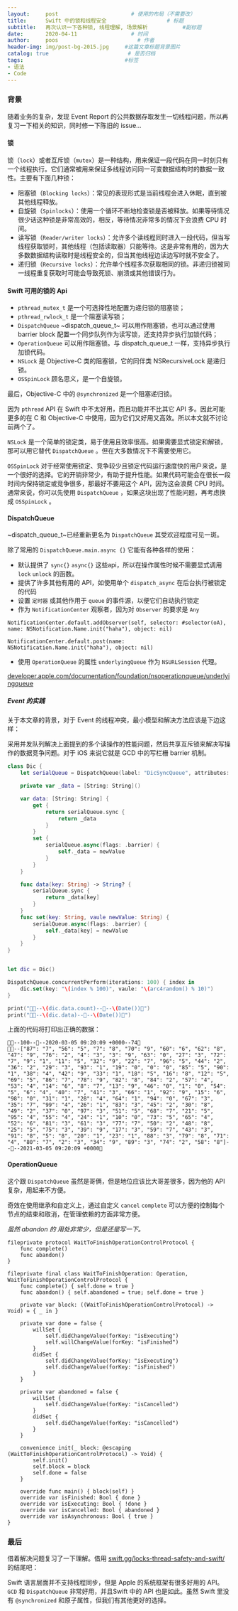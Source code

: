 ```yaml
---
layout:     post                       # 使用的布局（不需要改）
title:      Swift 中的锁和线程安全                   # 标题
subtitle:   再次认识一下各种锁, 线程理解, 场景解析           #副标题
date:       2020-04-11                 # 时间
author:     poos                         # 作者
header-img: img/post-bg-2015.jpg     #这篇文章标题背景图片
catalog: true                         # 是否归档
tags:                                #标签
- 语法
- Code
---
```


### 背景

随着业务的复杂，发现 Event Report 的公共数据存取发生一切线程问题，所以再复习一下相关的知识，同时修一下陈旧的 issue...

#### 锁

锁（`lock`）或者互斥锁（`mutex`）是一种结构，用来保证一段代码在同一时刻只有一个线程执行。它们通常被用来保证多线程访问同一可变数据结构时的数据一致性。主要有下面几种锁：

- 阻塞锁（`Blocking locks`）：常见的表现形式是当前线程会进入休眠，直到被其他线程释放。
- 自旋锁（`Spinlocks`）：使用一个循环不断地检查锁是否被释放。如果等待情况很少话这种锁是非常高效的，相反，等待情况非常多的情况下会浪费 CPU 时间。
- 读写锁（`Reader/writer locks`）：允许多个读线程同时进入一段代码，但当写线程获取锁时，其他线程（包括读取器）只能等待。这是非常有用的，因为大多数数据结构读取时是线程安全的，但当其他线程边读边写时就不安全了。
- 递归锁（`Recursive locks`）：允许单个线程多次获取相同的锁。非递归锁被同一线程重复获取时可能会导致死锁、崩溃或其他错误行为。


#### Swift 可用的锁的 Api

- `pthread_mutex_t` 是一个可选择性地配置为递归锁的阻塞锁；
- `pthread_rwlock_t` 是一个阻塞读写锁；
- `DispatchQueue` ~dispatch_queue_t~ 可以用作阻塞锁，也可以通过使用 barrier block 配置一个同步队列作为读写锁，还支持异步执行加锁代码；
- `OperationQueue` 可以用作阻塞锁。与 dispatch_queue_t 一样，支持异步执行加锁代码。
- `NSLock` 是 Objective-C 类的阻塞锁，它的同伴类 NSRecursiveLock 是递归锁。
- `OSSpinLock` 顾名思义，是一个自旋锁。

最后，Objective-C 中的 `@synchronized` 是一个阻塞递归锁。


因为 `pthread` API 在 Swift 中不太好用，而且功能并不比其它 API 多。因此可能更多的在 C 和 Objective-C 中使用，因为它们又好用又高效。所以本文就不讨论前两个了。

`NSLock` 是一个简单的锁定类，易于使用且效率很高。如果需要显式锁定和解锁，那可以用它替代 `DispatchQueue` 。但在大多数情况下不需要使用它。

`OSSpinLock` 对于经常使用锁定、竞争较少且锁定代码运行速度快的用户来说，是一个很好的选择。它的开销非常少，有助于提升性能。如果代码可能会在很长一段时间内保持锁定或竞争很多，那最好不要用这个 API，因为这会浪费 CPU 时间。通常来说，你可以先使用 `DispatchQueue` ，如果这块出现了性能问题，再考虑换成 `OSSpinLock` 。

#### DispatchQueue

~dispatch_queue_t~已经重新更名为 `DispatchQueue` 其受欢迎程度可见一斑。

除了常用的 `DispatchQueue.main.async {}` 它能有各种各样的使用：

- 默认提供了 `sync{}` `async{}` 这些api，所以在操作属性时候不需要显式调用 `lock` `unlock` 的函数。
- 提供了许多其他有用的 API，如使用单个 `dispatch_async` 在后台执行被锁定的代码
- 设置 `定时器` 或其他作用于 `queue` 的事件源，以便它们自动执行锁定
- 作为 `NotificationCenter` 观察者，因为对 `Observer` 的要求是 `Any`

```
NotificationCenter.default.addObserver(self, selector: #selector(oA), name: NSNotification.Name.init("haha"), object: nil)

NotificationCenter.default.post(name: NSNotification.Name.init("haha"), object: nil)
```

- 使用 `OperationQueue` 的属性 `underlyingQueue` 作为 `NSURLSession` 代理。

[developer.apple.com/documentation/foundation/nsoperationqueue/underlyingqueue](https://developer.apple.com/documentation/foundation/nsoperationqueue/1415344-underlyingqueue)

##### Event 的实践

关于本文章的背景，对于 Event 的线程冲突，最小模型和解决方法应该是下边这样：

采用并发队列解决上面提到的多个读操作的性能问题，然后共享互斥锁来解决写操作的数据竞争问题。对于 iOS 来说它就是 GCD 中的写栏栅 barrier 机制。

```swift
class Dic {
    let serialQueue = DispatchQueue(label: "DicSyncQueue", attributes: .concurrent)

    private var _data = [String: String]()

    var data: [String: String] {
        get {
            return serialQueue.sync {
                return _data
            }
        }
        set {
            serialQueue.async(flags: .barrier) {
                self._data = newValue
            }
        }
    }

    func data(key: String) -> String? {
        serialQueue.sync {
            return _data[key]
        }
    }
    func set(key: String, vaule newValue: String) {
        serialQueue.async(flags: .barrier) {
            self._data[key] = newValue
        }
    }
}


let dic = Dic()

DispatchQueue.concurrentPerform(iterations: 100) { index in
    dic.set(key: "\(index % 100)", vaule: "\(arc4random() % 10)")
}

print("🧩🧩--\(dic.data.count)--🧩--\(Date())🧩")
print("🧩🧩--\(dic.data)--🧩--\(Date())🧩")

```

上面的代码将打印出正确的数据：

```
🧩🧩--100--🧩--2020-03-05 09:20:09 +0000--74🧩
🧩🧩--["87": "7", "56": "5", "7": "8", "70": "9", "60": "6", "62": "8", "47": "9", "76": "2", "4": "3", "3": "9", "63": "0", "27": "3", "72": "7", "9": "1", "11": "5", "32": "9", "22": "7", "96": "5", "44": "2", "36": "2", "29": "3", "93": "1", "19": "0", "0": "0", "85": "5", "90": "1", "38": "4", "42": "9", "33": "1", "18": "5", "16": "8", "12": "5", "69": "5", "86": "7", "78": "9", "82": "8", "84": "2", "57": "4", "53": "4", "14": "6", "8": "7", "13": "9", "46": "0", "1": "0", "54": "5", "6": "4", "40": "7", "41": "3", "66": "1", "92": "9", "15": "6", "98": "0", "31": "1", "28": "4", "64": "1", "94": "0", "67": "3", "35": "7", "99": "4", "26": "1", "83": "3", "45": "2", "30": "8", "49": "2", "37": "0", "97": "3", "51": "5", "68": "7", "21": "5", "95": "4", "55": "4", "24": "1", "10": "0", "73": "5", "65": "4", "52": "6", "81": "3", "61": "3", "77": "7", "50": "2", "48": "8", "25": "5", "75": "3", "39": "9", "17": "3", "59": "7", "43": "3", "91": "8", "5": "8", "20": "1", "23": "1", "88": "3", "79": "8", "71": "4", "80": "7", "2": "3", "34": "9", "89": "3", "74": "2", "58": "8"]--🧩--2021-03-05 09:20:09 +0000🧩
```

#### OperationQueue

这个跟 `DispatchQueue` 虽然是哥俩，但是地位应该比大哥差很多，因为他的 API 复杂，用起来不方便。

奇效在使用继承和自定义上，通过自定义 `cancel` `complete` 可以方便的控制每个节点的结束和取消，在管理依赖的方面非常方便。

*虽然 abandon 的 用处非常少，但是还是写一下。*

```
fileprivate protocol WaitToFinishOperationControlProtocol {
    func complete()
    func abandon()
}

fileprivate final class WaitToFinishOperation: Operation, WaitToFinishOperationControlProtocol {
    func complete() { self.done = true }
    func abandon() { self.abandoned = true; self.done = true }

    private var block: ((WaitToFinishOperationControlProtocol) -> Void) = { _ in }

    private var done = false {
        willSet {
            self.didChangeValue(forKey: "isExecuting")
            self.willChangeValue(forKey: "isFinished")
        }
        didSet {
            self.didChangeValue(forKey: "isExecuting")
            self.didChangeValue(forKey: "isFinished")
        }
    }

    private var abandoned = false {
        willSet {
            self.didChangeValue(forKey: "isCancelled")
        }
        didSet {
            self.didChangeValue(forKey: "isCancelled")
        }
    }

    convenience init(_ block: @escaping (WaitToFinishOperationControlProtocol) -> Void) {
        self.init()
        self.block = block
        self.done = false
    }

    override func main() { block(self) }
    override var isFinished: Bool { done }
    override var isExecuting: Bool { !done }
    override var isCancelled: Bool { abandoned }
    override var isAsynchronous: Bool { true }
}
```
### 最后

借着解决问题复习了一下理解。借用 [swift.gg/locks-thread-safety-and-swift/](https://swift.gg/2018/06/07/friday-qa-2015-02-06-locks-thread-safety-and-swift/) 的结尾吧：

Swift 语言层面并不支持线程同步，但是 Apple 的系统框架有很多好用的 API。`GCD` 和 `DispatchQueue` 非常好用，并且Swift 中的 API 也是如此。虽然 Swift 里没有 `@synchronized` 和原子属性，但我们有其他更好的选择。
